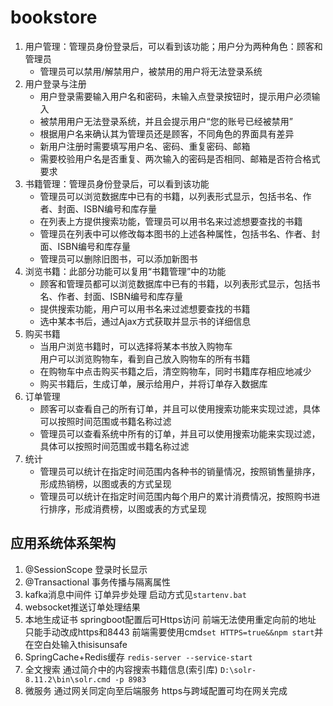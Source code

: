 # bookstore

1. 用户管理：管理员身份登录后，可以看到该功能；用户分为两种角色：顾客和管理员 								
   - 管理员可以禁用/解禁用户，被禁用的用户将无法登录系统								
2. 用户登录与注册 								
   - 用户登录需要输入用户名和密码，未输入点登录按钮时，提示用户必须输入								
   - 被禁用用户无法登录系统，并且会提示用户“您的账号已经被禁用”								
   - 根据用户名来确认其为管理员还是顾客，不同角色的界面具有差异								
   - 新用户注册时需要填写用户名、密码、重复密码、邮箱								
   - 需要校验用户名是否重复、两次输入的密码是否相同、邮箱是否符合格式要求								
3. 书籍管理：管理员身份登录后，可以看到该功能								
   - 管理员可以浏览数据库中已有的书籍，以列表形式显示，包括书名、作者、封面、ISBN编号和库存量								
   - 在列表上方提供搜索功能，管理员可以用书名来过滤想要查找的书籍								
   - 管理员在列表中可以修改每本图书的上述各种属性，包括书名、作者、封面、ISBN编号和库存量								
   - 管理员可以删除旧图书，可以添加新图书								
4. 浏览书籍：此部分功能可以复用“书籍管理”中的功能								
   - 顾客和管理员都可以浏览数据库中已有的书籍，以列表形式显示，包括书名、作者、封面、ISBN编号和库存量								
   - 提供搜索功能，用户可以用书名来过滤想要查找的书籍								
   - 选中某本书后，通过Ajax方式获取并显示书的详细信息								
5. 购买书籍								
   - 当用户浏览书籍时，可以选择将某本书放入购物车								
用户可以浏览购物车，看到自己放入购物车的所有书籍								
   - 在购物车中点击购买书籍之后，清空购物车，同时书籍库存相应地减少								
   - 购买书籍后，生成订单，展示给用户，并将订单存入数据库								
6. 订单管理								
   - 顾客可以查看自己的所有订单，并且可以使用搜索功能来实现过滤，具体可以按照时间范围或书籍名称过滤								
   - 管理员可以查看系统中所有的订单，并且可以使用搜索功能来实现过滤，具体可以按照时间范围或书籍名称过滤								
7. 统计								
   - 管理员可以统计在指定时间范围内各种书的销量情况，按照销售量排序，形成热销榜，以图或表的方式呈现								
   - 管理员可以统计在指定时间范围内每个用户的累计消费情况，按照购书进行排序，形成消费榜，以图或表的方式呈现								

## 应用系统体系架构
1. @SessionScope 登录时长显示
2. @Transactional 事务传播与隔离属性
3. kafka消息中间件 订单异步处理
   启动方式见`startenv.bat`
4. websocket推送订单处理结果
5. 本地生成证书 springboot配置后可Https访问
   前端无法使用重定向前的地址 只能手动改成https和8443
   前端需要使用cmd`set HTTPS=true&&npm start`并在空白处输入thisisunsafe
6. SpringCache+Redis缓存
   `redis-server --service-start`
7. 全文搜索 通过简介中的内容搜索书籍信息(索引库)
    `D:\solr-8.11.2\bin\solr.cmd -p 8983`
8. 微服务 通过网关同定向至后端服务 https与跨域配置可均在网关完成
